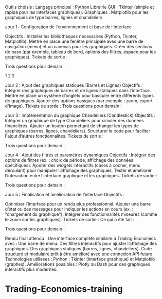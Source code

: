 Outils choisis :
Langage principal : Python
Librairie GUI : Tkinter (simple et rapide pour les interfaces graphiques).
Graphiques : Matplotlib pour les graphiques de type barres, lignes et chandeliers.

Jour 1 : Configuration de l'environnement et base de l'interface

Objectifs :
Installer les bibliothèques nécessaires (Python, Tkinter, Matplotlib).
Mettre en place une fenêtre principale avec une barre de navigation (menu) et un canevas pour les graphiques.
Créer des sections de base (par exemple, tableau de bord, options des filtres, espace pour les graphiques).
Tickets de sortie :


Trois questions pour demain :

1
2
3

Jour 2 : Ajout des graphiques statiques (Barres et Lignes)
Objectifs :
Intégrer des graphiques de barres et de lignes statiques dans l’interface.
Mettre en place un système d’onglets pour basculer entre différents types de graphiques.
Ajouter des options basiques (par exemple : zoom, export d'image).
Tickets de sortie :
Trois questions pour demain :


Jour 3 : Implémentation du graphique Chandeliers (Candlestick)
Objectifs :
Intégrer un graphique de type Chandeliers pour simuler des données financières.
Ajouter un bouton permettant de changer les types de graphiques (barres, lignes, chandeliers).
Structurer le code pour faciliter l'ajout d’autres fonctionnalités.
Tickets de sortie :

Trois questions pour demain :


Jour 4 : Ajout des filtres et paramètres dynamiques
Objectifs :
Intégrer des options de filtres (ex. : choix de période, affichage des données spécifiques).
Ajouter des widgets interactifs (cases à cocher, menu déroulant) pour manipuler l’affichage des graphiques.
Tester et améliorer l’interaction entre l’interface graphique et les graphiques.
Tickets de sortie :

Trois questions pour demain :


Jour 5 : Finalisation et amélioration de l’interface
Objectifs :

Optimiser l’interface pour un rendu plus professionnel.
Ajouter une barre d’état ou des messages pour indiquer les actions en cours (ex. : "chargement du graphique").
Intégrer des fonctionnalités mineures (comme le zoom sur les graphiques).
Tickets de sortie :
Ce qui a été fait :


Trois questions pour demain :


Rendu final attendu :
Une interface complète similaire à Trading Economics avec :
Une barre de menu.
Des filtres interactifs pour ajuster l’affichage des graphiques.
Des graphiques statiques (barres, lignes, chandeliers).
Code structuré et modulaire prêt à être amélioré avec une connexion API future.
Technologies utilisées :
Python : Tkinter (interface graphique) et Matplotlib (graphes).
Améliorations possibles : Plotly ou Dash pour des graphiques interactifs plus modernes.
# Trading-Economics-training
